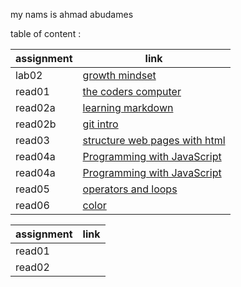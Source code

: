 my nams is ahmad abudames

table of content :

| assignment | link |
| --- | ----------- |
| lab02 | [growth mindset](lab02.md) |
| read01 | [the coders computer](read01.md) |
| read02a | [learning markdown](read02a.md) |
| read02b |[ git intro ](read02b.md)|
| read03 | [structure web pages with html](read03.md) |
| read04a | [Programming with JavaScript](read04a.md) |
| read04a | [Programming with JavaScript](read04a.md) |
| read05 | [operators and loops](read05.md) |
| read06 | [color](read06.md) |


| assignment | link |
| --- | ----------- |
| read01| [](read01.md) |
| read02 | [](read02.md) |




